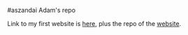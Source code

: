 #aszandai
Adam's repo

Link to my first website is [here](https://aszandai.github.io), plus the repo of the [website](https://github.com/aszandai/aszandai.github.io).
